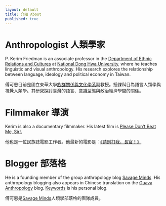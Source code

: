 ```yaml
---
layout: default
title: 介紹 About
published: true
---
```


<!-- You can edit this whole page, remove it, or use it as basis for any non-post pages you have. -->
# Anthropologist 人類學家

P\. Kerim Friedman is an associate professor in the [Department of Ethnic Relations and Cultures](http://www.erc.ndhu.edu.tw/) at [National Dong Hwa University](http://www.ndhu.edu.tw/bin/home.php?Lang=en), where he teaches linguistic and visual anthropology. His research explores the relationship between language, ideology and political economy in Taiwan. 

傅可恩目前是國立東華大學[族群關係與文化學系](http://www.erc.ndhu.edu.tw/)副教授。授課科目為語言人類學與視覺人類學。其研究探討臺灣的語言、意識型態與政治經濟學間的關係。

# Filmmaker 導演

Kerim is also a documentary filmmaker. His latest film is [Please Don’t Beat Me, Sir!.](http://dontbeatmesir.com/) 

他也是一位民族誌電影工作者。他最新的電影是：[《請別打我，長官！》](http://dontbeatmesir.com/)

# Blogger 部落格

He is a founding member of the group anthropology blog [Savage Minds](http://savageminds.org/). His anthropology blogging also appears in Chinese translation on the [Guava Anthropology](http://guavanthropology.tw/author/傅可恩（Kerim%20Friedman）) blog. [Keywords](http://keywords.oxus.net) is his personal blog.

傅可恩是[Savage Minds](http://savageminds.org/)人類學部落格的團隊成員。